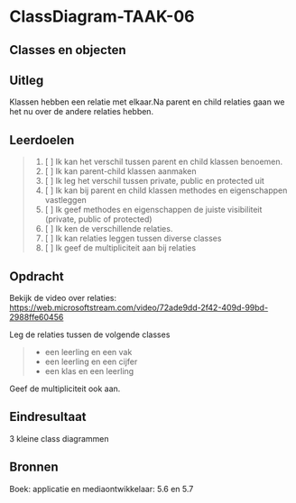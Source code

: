 # ClassDiagram-TAAK-06

## Classes en objecten

## Uitleg

Klassen hebben een relatie met elkaar.Na parent en child relaties gaan we het nu over de andere relaties hebben. 

## Leerdoelen

> 1. [ ] Ik kan het verschil tussen parent en child klassen benoemen.
> 2. [ ] Ik kan parent-child klassen aanmaken
> 3. [ ] Ik leg het verschil tussen private, public en protected uit
> 4. [ ] Ik kan bij parent en child klassen methodes en eigenschappen vastleggen
> 5. [ ] Ik geef methodes en eigenschappen de juiste visibiliteit (private, public of protected)
> 6. [ ] Ik ken de verschillende relaties.
> 7. [ ] Ik kan relaties leggen tussen diverse classes
> 8. [ ] Ik geef de multipliciteit aan bij relaties

## Opdracht
Bekijk de video over relaties: https://web.microsoftstream.com/video/72ade9dd-2f42-409d-99bd-2988ffe60456 

Leg de relaties tussen de volgende classes
> - een leerling en een vak
> - een leerling en een cijfer
> - een klas en een leerling 

Geef de multipliciteit ook aan.

## Eindresultaat
3 kleine class diagrammen

## Bronnen
Boek: applicatie en mediaontwikkelaar:  5.6 en 5.7
